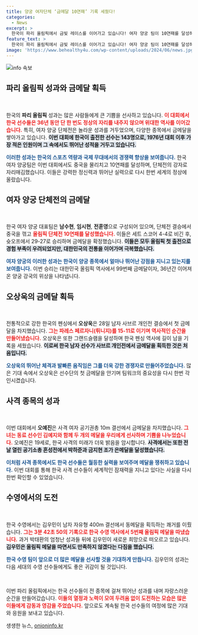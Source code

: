 ```yaml
---
title: 양궁 여자단체 ‘금메달 10연패’ 기록 세웠다!
categories:
  - News
excerpt: >
  한국이 파리 올림픽에서 금빛 레이스를 이어가고 있습니다! 여자 양궁 팀이 10연패를 달성하고, 펜싱 오상욱이 한국 남성 선수로서 첫 금메달을 안았으며, 사격 오예진까지 이어진 감동의 순간들! 지금 파리에서 펼쳐지는 한국의 전설을 놓치지 마세요!
feature_text: >
  한국이 파리 올림픽에서 금빛 레이스를 이어가고 있습니다! 여자 양궁 팀이 10연패를 달성하고, 펜싱 오상욱이 한국 남성 선수로서 첫 금메달을 안았으며, 사격 오예진까지 이어진 감동의 순간들! 지금 파리에서 펼쳐지는 한국의 전설을 놓치지 마세요!
image: 'https://www.behealthy4u.com/wp-content/uploads/2024/06/news.jpg'
---
```


<p><img src="https://www.behealthy4u.com/wp-content/uploads/2024/06/news.jpg" alt="info 속보" /></p>

<h2 data-ke-size="size26">파리 올림픽 성과와 금메달 획득</h2>

<p data-ke-size="size16">&nbsp;</p>

<p>한국의 <b>파리 올림픽</b> 성과는 많은 사람들에게 큰 기쁨을 선사하고 있습니다. <b><span style="color: #ee2323;">이 대회에서 한국 선수들은 36년 동안 단 한 번도 정상의 자리를 내주지 않으며 위대한 역사를 이어갔습니다.</span></b> 특히, 여자 양궁 단체전은 놀라운 성과를 거두었으며, 다양한 종목에서 금메달을 쌓아가고 있습니다. <b><span style="background-color: #21538527;">이번 대회에 한국이 출전한 선수는 143명으로, 1976년 대회 이후 가장 적은 인원이며 그 속에서도 뛰어난 성적을 거두고 있습니다.</span></b></p>

<p><b><span style="color: #1a5490;">이러한 성과는 한국의 스포츠 역량과 국제 무대에서의 경쟁력 향상을 보여줍니다.</span></b> 한국 여자 양궁팀은 이번 대회에서도 중국을 물리치고 10연패를 달성하며, 단체전의 강자로 자리매김했습니다. 이들은 강력한 정신력과 뛰어난 실력으로 다시 한번 세계의 정상에 올랐습니다.</p>

<h2 data-ke-size="size26">여자 양궁 단체전의 금메달</h2>

<p data-ke-size="size16">&nbsp;</p>

<p>한국 여자 양궁 대표팀은 <b>남수현</b>, <b>임시현</b>, <b>전훈영</b>으로 구성되어 있으며, 단체전 결승에서 중국을 꺾고 <b><span style="color: #ee2323;">올림픽 단체전 10연패를 달성했습니다.</span></b> 이들은 세트 스코어 4-4로 비긴 후, 슛오프에서 29-27로 승리하며 금메달을 확정했습니다. <b><span style="background-color: #21538527;">이들은 모두 올림픽 첫 출전으로 경험 부족이 우려되었지만, 대한민국의 전통을 이어가며 극복했습니다.</span></b></p>

<p><b><span style="color: #1a5490;">여자 양궁의 이러한 성과는 한국이 양궁 종목에서 얼마나 뛰어난 강점을 지니고 있는지를 보여줍니다.</span></b> 이번 승리는 대한민국 올림픽 역사에서 99번째 금메달이자, 36년간 이어져 온 양궁 강국의 위상을 나타냅니다.</p>

<h2 data-ke-size="size26">오상욱의 금메달 획득</h2>

<p data-ke-size="size16">&nbsp;</p>

<p>전통적으로 강한 한국의 펜싱에서 <b>오상욱</b>은 28일 남자 사브르 개인전 결승에서 첫 금메달을 차지했습니다. <b><span style="color: #ee2323;">그는 파레스 페르자니(튀니지)를 15-11로 이기며 역사적인 순간을 만들어냈습니다.</span></b> 오상욱은 또한 그랜드슬램을 달성하며 한국 펜싱 역사에 길이 남을 기록을 세웠습니다. <b><span style="background-color: #21538527;">이로써 한국 남자 선수가 사브르 개인전에서 금메달을 획득한 것은 처음입니다.</span></b></p>

<p><b><span style="color: #1a5490;">오상욱의 뛰어난 체격과 발빠른 움직임은 그를 더욱 강한 경쟁자로 만들어주었습니다.</span></b> 많은 기대 속에서 오상욱은 선수단의 첫 금메달을 안기며 팀워크의 중요성을 다시 한번 각인시켰습니다.</p>

<h2 data-ke-size="size26">사격 종목의 성과</h2>

<p data-ke-size="size16">&nbsp;</p>

<p>이번 대회에서 <b>오예진</b>은 사격 여자 공기권총 10m 결선에서 금메달을 차지했습니다. <b><span style="color: #ee2323;">그녀는 동료 선수인 김예지와 함께 두 개의 메달을 우리에게 선사하며 기쁨을 나누었습니다.</span></b> 오예진은 19세로, 한국 사격의 미래가 더욱 밝음을 암시합니다. <b><span style="background-color: #21538527;">사격에서는 또한 전날 열린 공기소총 혼성전에서 박하준과 금지현 조가 은메달을 달성했습니다.</span></b></p>

<p><b><span style="color: #1a5490;">이처럼 사격 종목에서도 한국 선수들은 월등한 실력을 보여주며 메달을 쟁취하고 있습니다.</span></b> 이번 대회를 통해 한국 사격 선수들이 세계적인 잠재력을 지니고 있다는 사실을 다시 한번 확인할 수 있었습니다.</p>

<h2 data-ke-size="size26">수영에서의 도전</h2>

<p data-ke-size="size16">&nbsp;</p>

<p>한국 수영에서는 김우민이 남자 자유형 400m 결선에서 동메달을 획득하는 쾌거를 이뤘습니다. <b><span style="color: #ee2323;">그는 3분 42초 50의 기록으로 한국 수영 역사에서 5번째 올림픽 메달을 따냈습니다.</span></b> 과거 박태환의 엄청난 성과들 뒤에 김우민이 새로운 희망으로 떠오르고 있습니다. <b><span style="background-color: #21538527;">김우민은 올림픽 메달을 따면서도 만족하지 않겠다는 다짐을 했습니다.</span></b></p>

<p><b><span style="color: #1a5490;">한국 수영 팀이 앞으로 더 많은 메달을 선사할 것을 기대하게 만듭니다.</span></b> 김우민의 성과는 다음 세대의 수영 선수들에게도 좋은 귀감이 될 것입니다. </p>

<p data-ke-size="size16">&nbsp;</p>

<p>이번 파리 올림픽에서는 한국 선수들이 전 종목에 걸쳐 뛰어난 성과를 내며 자랑스러운 순간을 만들어갔습니다. <b><span style="color: #ee2323;">이들의 열정과 노력이 모여 두려움 없이 도전하는 모습은 많은 이들에게 감동과 영감을 주었습니다.</span></b> 앞으로도 계속될 한국 선수들의 여정에 많은 기대와 응원을 보내고 있습니다.</p>
생생한 뉴스, <a href="https://onioninfo.kr" rel="dofollow">onioninfo.kr</a>



